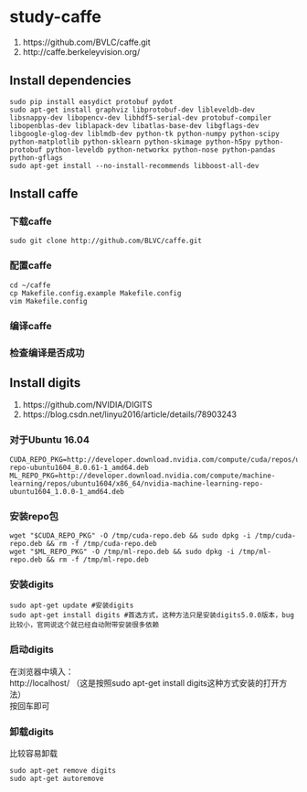 # study-caffe
<ol>
  <li>https://github.com/BVLC/caffe.git</li>
  <li>http://caffe.berkeleyvision.org/</li>
</ol>

## Install dependencies
```
sudo pip install easydict protobuf pydot
sudo apt-get install graphviz libprotobuf-dev libleveldb-dev libsnappy-dev libopencv-dev libhdf5-serial-dev protobuf-compiler libopenblas-dev liblapack-dev libatlas-base-dev libgflags-dev libgoogle-glog-dev liblmdb-dev python-tk python-numpy python-scipy python-matplotlib python-sklearn python-skimage python-h5py python-protobuf python-leveldb python-networkx python-nose python-pandas python-gflags
sudo apt-get install --no-install-recommends libboost-all-dev
```
## Install caffe
### 下载caffe
```
sudo git clone http://github.com/BLVC/caffe.git
```
### 配置caffe
```
cd ~/caffe
cp Makefile.config.example Makefile.config
vim Makefile.config
```

### 编译caffe
### 检查编译是否成功
## Install digits
<ol>
  <li>https://github.com/NVIDIA/DIGITS</li>
  <li>https://blog.csdn.net/linyu2016/article/details/78903243</li>
</ol>

### 对于Ubuntu 16.04
```
CUDA_REPO_PKG=http://developer.download.nvidia.com/compute/cuda/repos/ubuntu1604/x86_64/cuda-repo-ubuntu1604_8.0.61-1_amd64.deb  
ML_REPO_PKG=http://developer.download.nvidia.com/compute/machine-learning/repos/ubuntu1604/x86_64/nvidia-machine-learning-repo-ubuntu1604_1.0.0-1_amd64.deb  
```
### 安装repo包
```
wget "$CUDA_REPO_PKG" -O /tmp/cuda-repo.deb && sudo dpkg -i /tmp/cuda-repo.deb && rm -f /tmp/cuda-repo.deb  
wget "$ML_REPO_PKG" -O /tmp/ml-repo.deb && sudo dpkg -i /tmp/ml-repo.deb && rm -f /tmp/ml-repo.deb  
```
### 安装digits
```
sudo apt-get update #安装digits  
sudo apt-get install digits #首选方式，这种方法只是安装digits5.0.0版本，bug比较小，官网说这个就已经自动附带安装很多依赖
```
### 启动digits
在浏览器中填入：  
http://localhost/ （这是按照sudo apt-get install digits这种方式安装的打开方法）  
按回车即可  
### 卸载digits
比较容易卸载  
```
sudo apt-get remove digits  
sudo apt-get autoremove  
```
